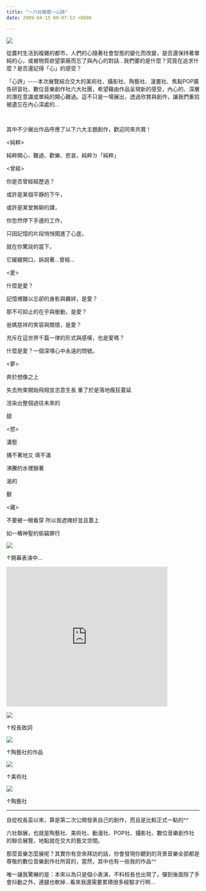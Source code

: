 ```yaml
---
title: "～六社聯展～心詩"
date: 2009-04-15 00:07:53 +0800

---
```


![](/images/slum-area/96_0.jpg)


從農村生活到複雜的都市，人們的心隨著社會型態的變化而改變，是否還保持著單純的心，或被物質欲望蒙蔽而忘了與內心的對話&hellip;我們要的是什麼？究竟在追求什麼？是否還記得「心」的感受？



「心詩」----本次展覽結合交大的美術社、攝影社、陶藝社、漫畫社、焦點POP廣告研習社、數位音樂創作社六大社團，希望藉由作品呈現新的感受，內心的、深層的潛在意識或單純的開心難過。這不只是一場展出，透過欣賞與創作，讓我們重拾被遺忘在內心深處的&hellip;



&nbsp;



其中不少展出作品呼應了以下六大主題創作，歡迎同來共賞！



&lt;純粹&gt; 

純粹開心、難過、歡樂、悲哀，純粹ㄉ「純粹」



&lt;曾經&gt; 

你是否曾經經歷過？ 

或許是某個平靜的下午， 

或許是某堂無聊的課，

你忽然停下手邊的工作，

只因記憶的片段悄悄闖進了心底，

就在你驚詫的當下，

它緩緩開口，訴說著...曾經...



&lt;愛&gt; 

什麼是愛？

記憶裡難以忘卻的身影與羈絆，是愛？ 

那不可抑止的在乎與衝動，是愛？ 

爸媽慈祥的笑容與關懷，是愛？ 

充斥在這世界千篇一律的形式與感嘆，也是愛嗎？ 

什麼是愛？一個深埋心中永遠的問號。



&lt;夢&gt; 

奔於想像之上

失去拘束開始飛翔並恣意生長 重了於是落地瘋狂蔓延 

渲染出整個過往未來的 

甜



&lt;慾&gt;

溝壑 

搆不著地又 填不滿

沸騰的水裡鎖著 

渴的 

獸



&lt;藏&gt;

不要被一眼看穿 所以我遮掩好並且蓋上 

如一樁神聖的偷竊罪行





![](/images/slum-area/97_1.jpg)



&uarr;開幕表演中...



<iframe marginwidth="0" marginheight="0" src="http://vlog.xuite.net/vlog/guest/external.php?media_id=ck5oM2FpLTE4OTUzNTkuZmx2&amp;pt=0&amp;ar=0&amp;as=0" scrolling="no" width="420" frameborder="0" height="365"></iframe>



![](/images/slum-area/98_2.jpg)



&uarr;校長致詞





![](/images/slum-area/99_3.jpg)



&uarr;陶藝社的作品





![](/images/slum-area/100_4.jpg)



&uarr;美術社





![](/images/slum-area/101_5.jpg)



&uarr;陶藝社





---





自從校長盃以來，算是第二次公開發表自己的創作，而且是比較正式一點的^^



六社聯展，也就是陶藝社、美術社、動漫社、POP社、攝影社、數位音樂創作社的聯合展覽，地點就在交大的藝文空間。



那麼音樂怎麼展呢？其實你有空來拜訪的話，你會發現你聽到的背景音樂全部都是尊敬的數位音樂創作社所寫的，當然，其中也有一些我的作品^^



唯一讓我驚嚇的是：本來以為只是個小表演，不料校長也出現了，彈到後面除了手會抖動之外，連腿也軟掉...看來我還需要累積很多經驗才行啊...


